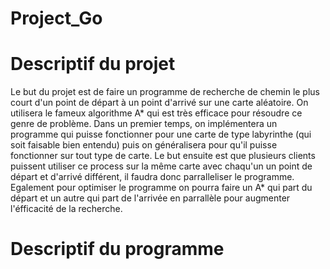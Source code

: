 # Project_Go

# Descriptif du projet
Le but du projet est de faire un programme de recherche de chemin le plus court d'un point de départ à un point d'arrivé sur une carte aléatoire. On utilisera le fameux algorithme A* qui est très efficace pour résoudre ce genre de problème.
Dans un premier temps, on implémentera un programme qui puisse fonctionner pour une carte de type labyrinthe (qui soit faisable bien entendu) puis on généralisera pour qu'il puisse fonctionner sur tout type de carte.
Le but ensuite est que plusieurs clients puissent utiliser ce process sur la même carte avec chaqu'un un point de départ et d'arrivé différent, il faudra donc parralleliser le programme. Egalement pour optimiser le programme on pourra faire un A* qui part du départ et un autre qui part de l'arrivée en parrallèle pour augmenter l'éfficacité de la recherche.

# Descriptif du programme

